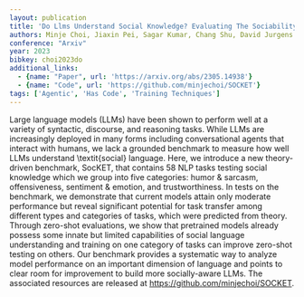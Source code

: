 ```yaml
---
layout: publication
title: 'Do Llms Understand Social Knowledge? Evaluating The Sociability Of Large Language Models With Socket Benchmark'
authors: Minje Choi, Jiaxin Pei, Sagar Kumar, Chang Shu, David Jurgens
conference: "Arxiv"
year: 2023
bibkey: choi2023do
additional_links:
  - {name: "Paper", url: 'https://arxiv.org/abs/2305.14938'}
  - {name: "Code", url: 'https://github.com/minjechoi/SOCKET'}
tags: ['Agentic', 'Has Code', 'Training Techniques']
---
```

Large language models (LLMs) have been shown to perform well at a variety of
syntactic, discourse, and reasoning tasks. While LLMs are increasingly deployed
in many forms including conversational agents that interact with humans, we
lack a grounded benchmark to measure how well LLMs understand \textit\{social\}
language. Here, we introduce a new theory-driven benchmark, SocKET, that
contains 58 NLP tasks testing social knowledge which we group into five
categories: humor & sarcasm, offensiveness, sentiment & emotion, and
trustworthiness. In tests on the benchmark, we demonstrate that current models
attain only moderate performance but reveal significant potential for task
transfer among different types and categories of tasks, which were predicted
from theory. Through zero-shot evaluations, we show that pretrained models
already possess some innate but limited capabilities of social language
understanding and training on one category of tasks can improve zero-shot
testing on others. Our benchmark provides a systematic way to analyze model
performance on an important dimension of language and points to clear room for
improvement to build more socially-aware LLMs. The associated resources are
released at https://github.com/minjechoi/SOCKET.

